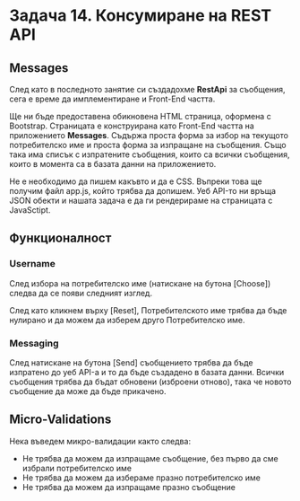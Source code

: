 # Задача 14. Консумиране на REST API

## Messages
След като в последното занятие си създадохме **RestApi** за съобщения, сега е време да имплементиране и Front-End частта.

Ще ни бъде предоставена обикновена HTML страница, оформена с Bootstrap. Страницата е конструирана като Front-End частта на приложението **Messages**. Съдържа проста форма за избор на текущото потребителско име и проста форма за изпращане на съобщения. Също така има списък с изпратените съобщения, които са всички съобщения, които в момента са в базата данни на приложението.
 
Не е необходимо да пишем какъвто и да е CSS. Въпреки това ще получим файл app.js, който трябва да допишем. Уеб API-то ни връща JSON обекти и нашата задача е да ги рендерираме на страницата с JavaSctipt.

## Функционалност

### Username 
След избора на потребителско име (натискане на бутона [Choose]) следва да се появи следният изглед.

След като кликнем върху [Reset], Потребителското име трябва да бъде нулирано и да можем да изберем друго Потребителско име.

### Messaging
След натискане на бутона [Send] съобщението трябва да бъде изпратено до уеб API-а и то да бъде създадено в базата данни. Всички съобщения трябва да бъдат обновени (изброени отново), така че новото съобщение да може да бъде прикачено.

## Micro-Validations
Нека въведем микро-валидации както следва:
- Не трябва да можем да изпращаме съобщение, без първо да сме избрали потребителско име
- Не трябва да можем да избераме празно потребителско име
- Не трябва да можем да изпращаме празно съобщение


